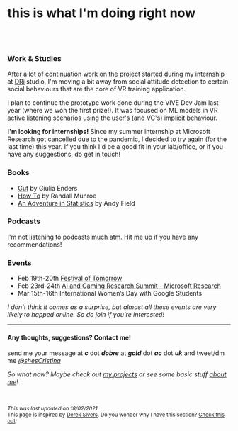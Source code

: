 # **this is what I'm doing right now**
<br><br>
### Work & Studies

After a lot of continuation work on the project started during my internship at [DRi](https://www.dreamrealityinteractive.com/) studio, I'm moving a bit away from social attitude detection to certain social behaviours that are the core of VR training application.

I plan to continue the prototype work done during the VIVE Dev Jam last year (where we won the first prize!). It was focused on ML models in VR active listening scenarios using the user's (and VC's) implicit behaviour.

**I'm looking for internships!** Since my summer internship at Microsoft Research got cancelled due to the pandemic, I decided to try again (for the last time) this year. If you think I'd be a good fit in your lab/office, or if you have any suggestions, do get in touch! 


### Books
* [Gut](https://www.goodreads.com/book/show/23013953-gut) by Giulia Enders
* [How To](https://www.amazon.co.uk/How-Randall-Munroe/dp/1473680328) by Randall Munroe
* [An Adventure in Statistics](https://uk.sagepub.com/en-gb/eur/an-adventure-in-statistics/book237529) by Andy Field


### Podcasts
I'm not listening to podcasts much atm. Hit me up if you have any recommendations!


### Events
* Feb 19th-20th [Festival of Tomorrow](https://www.scienceswindon.com/festival-of-tomorrow)
* Feb 23rd-24th [AI and Gaming Research Summit - Microsoft Research](https://www.microsoft.com/en-us/research/event/aiandgaming2021/)
* Mar 15th-16th International Women’s Day with Google Students 

*I don't think it comes as a surprise, but almost all these events are very likely to happed online. So do join if you're interested!*
<br>

---

#### Any thoughts, suggestions? Contact me!
send me your message at ***c*** dot ***dobre*** at ***gold*** dot ***ac*** dot ***uk*** 
and tweet/dm me *[@shesCristina](https://twitter.com/shesCristina)*  

*So what now? Maybe check out [my projects](https://cristinadobre.github.io/projects.html) or see some basic stuff [about me](https://cristinadobre.github.io/)!*

<br>

<sup>*This was last updated on 18/02/2021*  
This page is inspired by [Derek Sivers](https://sivers.org/).  Do you wonder why I have this section?  [Check this out](https://nownownow.com/about)!<sup>

